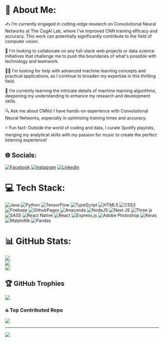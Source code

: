# 💫 About Me:
✍️ I’m currently engaged in cutting-edge research on Convolutional Neural Networks at The CogAI Lab, where I've improved CNN training efficacy and accuracy. This work can potentially significantly contribute to the field of computer vision.

🌟 I'm looking to collaborate on any full-stack web projects or data science initiatives that challenge me to push the boundaries of what's possible with technology and teamwork.

🙋‍♂️ I’m looking for help with advanced machine learning concepts and practical applications, as I continue to broaden my expertise in this thrilling field.

🚀 I’m currently learning the intricate details of machine learning algorithms, deepening my understanding to enhance my research and development skills.

🔍 Ask me about CNNs! I have hands-on experience with Convolutional Neural Networks, especially in optimizing training times and accuracy.

⚡ Fun fact: Outside the world of coding and data, I curate Spotify playlists, merging my analytical skills with my passion for music to create the perfect listening experience!

## 🌐 Socials:
[![Facebook](https://img.shields.io/badge/Facebook-%231877F2.svg?logo=Facebook&logoColor=white)](https://facebook.com/gedenidzen) [![Instagram](https://img.shields.io/badge/Instagram-%23E4405F.svg?logo=Instagram&logoColor=white)](https://instagram.com/_ngedenidze) [![LinkedIn](https://img.shields.io/badge/LinkedIn-%230077B5.svg?logo=linkedin&logoColor=white)](https://linkedin.com/in/ngedenidze) 

# 💻 Tech Stack:
![Java](https://img.shields.io/badge/java-%23ED8B00.svg?style=for-the-badge&logo=openjdk&logoColor=white) ![Python](https://img.shields.io/badge/python-3670A0?style=for-the-badge&logo=python&logoColor=ffdd54) ![TensorFlow](https://img.shields.io/badge/TensorFlow-%23FF6F00.svg?style=for-the-badge&logo=TensorFlow&logoColor=white) ![TypeScript](https://img.shields.io/badge/typescript-%23007ACC.svg?style=for-the-badge&logo=typescript&logoColor=white) ![HTML5](https://img.shields.io/badge/html5-%23E34F26.svg?style=for-the-badge&logo=html5&logoColor=white) ![CSS3](https://img.shields.io/badge/css3-%231572B6.svg?style=for-the-badge&logo=css3&logoColor=white) ![Firebase](https://img.shields.io/badge/firebase-%23039BE5.svg?style=for-the-badge&logo=firebase) ![GithubPages](https://img.shields.io/badge/github%20pages-121013?style=for-the-badge&logo=github&logoColor=white) ![Anaconda](https://img.shields.io/badge/Anaconda-%2344A833.svg?style=for-the-badge&logo=anaconda&logoColor=white) ![NodeJS](https://img.shields.io/badge/node.js-6DA55F?style=for-the-badge&logo=node.js&logoColor=white) ![Next JS](https://img.shields.io/badge/Next-black?style=for-the-badge&logo=next.js&logoColor=white) ![Three js](https://img.shields.io/badge/threejs-black?style=for-the-badge&logo=three.js&logoColor=white) ![SASS](https://img.shields.io/badge/SASS-hotpink.svg?style=for-the-badge&logo=SASS&logoColor=white) ![React Native](https://img.shields.io/badge/react_native-%2320232a.svg?style=for-the-badge&logo=react&logoColor=%2361DAFB) ![React](https://img.shields.io/badge/react-%2320232a.svg?style=for-the-badge&logo=react&logoColor=%2361DAFB) ![Express.js](https://img.shields.io/badge/express.js-%23404d59.svg?style=for-the-badge&logo=express&logoColor=%2361DAFB) ![Adobe Photoshop](https://img.shields.io/badge/adobe%20photoshop-%2331A8FF.svg?style=for-the-badge&logo=adobe%20photoshop&logoColor=white) ![Keras](https://img.shields.io/badge/Keras-%23D00000.svg?style=for-the-badge&logo=Keras&logoColor=white) ![Matplotlib](https://img.shields.io/badge/Matplotlib-%23ffffff.svg?style=for-the-badge&logo=Matplotlib&logoColor=black) ![Pandas](https://img.shields.io/badge/pandas-%23150458.svg?style=for-the-badge&logo=pandas&logoColor=white)
# 📊 GitHub Stats:
![](https://github-readme-stats.vercel.app/api?username=ngedenidze&theme=dark&hide_border=false&include_all_commits=true&count_private=true)<br/>
![](https://github-readme-streak-stats.herokuapp.com/?user=ngedenidze&theme=dark&hide_border=false)<br/>
![](https://github-readme-stats.vercel.app/api/top-langs/?username=ngedenidze&theme=dark&hide_border=false&include_all_commits=true&count_private=true&layout=compact)

## 🏆 GitHub Trophies
![](https://github-profile-trophy.vercel.app/?username=ngedenidze&theme=radical&no-frame=false&no-bg=false&margin-w=4)

### 🔝 Top Contributed Repo
![](https://github-contributor-stats.vercel.app/api?username=ngedenidze&limit=5&theme=dark&combine_all_yearly_contributions=true)

---
[![](https://visitcount.itsvg.in/api?id=ngedenidze&icon=0&color=0)](https://visitcount.itsvg.in)

<!-- Proudly created with GPRM ( https://gprm.itsvg.in ) -->
